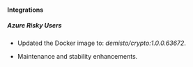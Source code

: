 
#### Integrations

##### Azure Risky Users
- Updated the Docker image to: *demisto/crypto:1.0.0.63672*.

- Maintenance and stability enhancements.

